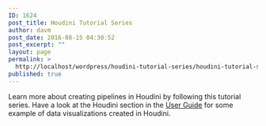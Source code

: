 ```yaml
---
ID: 1624
post_title: Houdini Tutorial Series
author: davm
post_date: 2016-08-15 04:30:52
post_excerpt: ""
layout: page
permalink: >
  http://localhost/wordpress/houdini-tutorial-series/houdini-tutorial-series-2/
published: true
---
```

Learn more about creating pipelines in Houdini by following this tutorial series. Have a look at the Houdini section in the <a href="/wordpress/2userguide/examples/">User Guide</a> for some example of data visualizations created in Houdini.